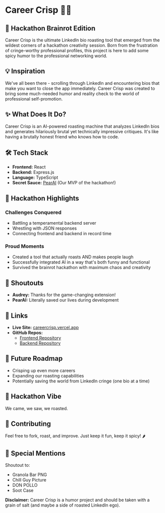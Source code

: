 # Career Crisp 🌟🔥

## 🚀 Hackathon Brainrot Edition 

Career Crisp is the ultimate LinkedIn bio roasting tool that emerged from the wildest corners of a hackathon creativity session. Born from the frustration of cringe-worthy professional profiles, this project is here to add some spicy humor to the professional networking world.

## 💡 Inspiration

We've all been there - scrolling through LinkedIn and encountering bios that make you want to close the app immediately. Career Crisp was created to bring some much-needed humor and reality check to the world of professional self-promotion.

## ✨ What Does It Do?

Career Crisp is an AI-powered roasting machine that analyzes LinkedIn bios and generates hilariously brutal yet technically impressive critiques. It's like having a brutally honest friend who knows how to code.

## 🛠 Tech Stack

- **Frontend:** React
- **Backend:** Express.js
- **Language:** TypeScript
- **Secret Sauce:** [PearAI](https://trypear.ai) (Our MVP of the hackathon!)

## 🎉 Hackathon Highlights

### Challenges Conquered
- Battling a temperamental backend server
- Wrestling with JSON responses
- Connecting frontend and backend in record time

### Proud Moments
- Created a tool that actually roasts AND makes people laugh
- Successfully integrated AI in a way that's both funny and functional
- Survived the brainrot hackathon with maximum chaos and creativity

## 🌈 Shoutouts

- **Audrey:** Thanks for the game-changing extension!
- **PearAI:** Literally saved our lives during development

## 🔗 Links

- **Live Site:** [careercrisp.vercel.app](https://careercrisp.vercel.app)
- **GitHub Repos:** 
  - [Frontend Repository](https://github.com/AimanFariz/careercrisp)
  - [Backend Repository](https://github.com/ZachLTech/CareerCrispBackend)

## 🚧 Future Roadmap

- Crisping up even more careers
- Expanding our roasting capabilities
- Potentially saving the world from LinkedIn cringe (one bio at a time)

## 🎤 Hackathon Vibe

We came, we saw, we roasted.

## 📝 Contributing

Feel free to fork, roast, and improve. Just keep it fun, keep it spicy! 🌶️

## 🍪 Special Mentions

Shoutout to:
- Granola Bar PNG
- Chill Guy Picture
- DON POLLO
- Soot Case

**Disclaimer:** Career Crisp is a humor project and should be taken with a grain of salt (and maybe a side of roasted LinkedIn ego).